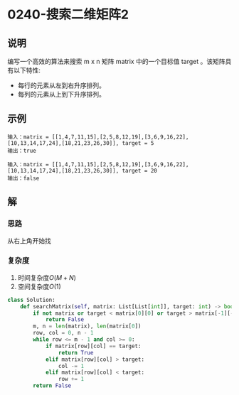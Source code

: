 # 0240-搜索二维矩阵2

## 说明
编写一个高效的算法来搜索 m x n 矩阵 matrix 中的一个目标值 target 。该矩阵具有以下特性:
- 每行的元素从左到右升序排列。
- 每列的元素从上到下升序排列。

## 示例
```
输入：matrix = [[1,4,7,11,15],[2,5,8,12,19],[3,6,9,16,22],[10,13,14,17,24],[18,21,23,26,30]], target = 5
输出：true

输入：matrix = [[1,4,7,11,15],[2,5,8,12,19],[3,6,9,16,22],[10,13,14,17,24],[18,21,23,26,30]], target = 20
输出：false
```

## 解

### 思路
从右上角开始找

### 复杂度
1. 时间复杂度$O(M+N)$
2. 空间复杂度$O(1)$

```python
class Solution:
    def searchMatrix(self, matrix: List[List[int]], target: int) -> bool:
        if not matrix or target < matrix[0][0] or target > matrix[-1][-1]:
            return False
        m, n = len(matrix), len(matrix[0])
        row, col = 0, n - 1
        while row <= m - 1 and col >= 0:
            if matrix[row][col] == target:
                return True
            elif matrix[row][col] > target:
                col -= 1
            elif matrix[row][col] < target:
                row += 1
        return False
```